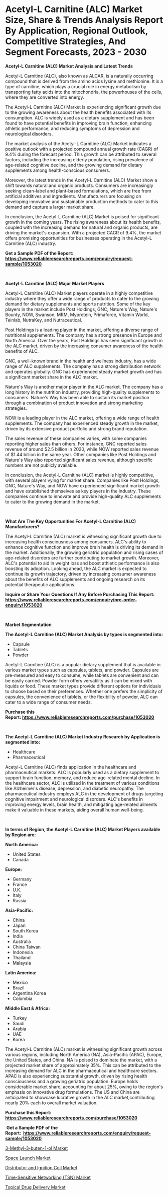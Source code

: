 <p><h1>Acetyl-L Carnitine (ALC) Market Size, Share & Trends Analysis Report By Application, Regional Outlook, Competitive Strategies, And Segment Forecasts, 2023 - 2030</h1></p><p><strong>Acetyl-L Carnitine (ALC) Market Analysis and Latest Trends</strong></p>
<p><p>Acetyl-L Carnitine (ALC), also known as ALCAR, is a naturally occurring compound that is derived from the amino acids lysine and methionine. It is a type of carnitine, which plays a crucial role in energy metabolism by transporting fatty acids into the mitochondria, the powerhouses of the cells, where they are converted into energy.</p><p>The Acetyl-L Carnitine (ALC) Market is experiencing significant growth due to the growing awareness about the health benefits associated with its consumption. ALC is widely used as a dietary supplement and has been found to have potential benefits in improving brain function, enhancing athletic performance, and reducing symptoms of depression and neurological disorders.</p><p>The market analysis of the Acetyl-L Carnitine (ALC) Market indicates a positive outlook with a projected compound annual growth rate (CAGR) of 9.4% during the forecast period. This growth can be attributed to several factors, including the increasing elderly population, rising prevalence of age-related cognitive decline, and the growing demand for dietary supplements among health-conscious consumers.</p><p>Moreover, the latest trends in the Acetyl-L Carnitine (ALC) Market show a shift towards natural and organic products. Consumers are increasingly seeking clean-label and plant-based formulations, which are free from artificial additives and ingredients. Manufacturers are focusing on developing innovative and sustainable production methods to cater to this demand and capture a larger market share.</p><p>In conclusion, the Acetyl-L Carnitine (ALC) Market is poised for significant growth in the coming years. The rising awareness about its health benefits, coupled with the increasing demand for natural and organic products, are driving the market's expansion. With a projected CAGR of 9.4%, the market offers promising opportunities for businesses operating in the Acetyl-L Carnitine (ALC) industry.</p></p>
<p><strong>Get a Sample PDF of the Report:&nbsp; <a href="https://www.reliableresearchreports.com/enquiry/request-sample/1053020">https://www.reliableresearchreports.com/enquiry/request-sample/1053020</a></strong></p>
<p>&nbsp;</p>
<p><strong>Acetyl-L Carnitine (ALC) Major Market Players</strong></p>
<p><p>Acetyl-L Carnitine (ALC) Market players operate in a highly competitive industry where they offer a wide range of products to cater to the growing demand for dietary supplements and sports nutrition. Some of the key players in the market include Post Holdings, GNC, Nature's Way, Nature's Bounty, NOW, Swanson, MRM, Myprotein, Primaforce, Vitamin World, Teinlab, NutraKey, and Nutraceutical.</p><p>Post Holdings is a leading player in the market, offering a diverse range of nutritional supplements. The company has a strong presence in Europe and North America. Over the years, Post Holdings has seen significant growth in the ALC market, driven by the increasing consumer awareness of the health benefits of ALC.</p><p>GNC, a well-known brand in the health and wellness industry, has a wide range of ALC supplements. The company has a strong distribution network and operates globally. GNC has experienced steady market growth and has a significant market share in the ALC market.</p><p>Nature's Way is another major player in the ALC market. The company has a long history in the nutrition industry, providing high-quality supplements to consumers. Nature's Way has been able to sustain its market position through a combination of product innovation and strong marketing strategies.</p><p>NOW is a leading player in the ALC market, offering a wide range of health supplements. The company has experienced steady growth in the market, driven by its extensive product portfolio and strong brand reputation.</p><p>The sales revenue of these companies varies, with some companies reporting higher sales than others. For instance, GNC reported sales revenue of around $2.5 billion in 2020, while NOW reported sales revenue of $1.44 billion in the same year. Other companies like Post Holdings and Nature's Way also reported significant sales revenue, although specific numbers are not publicly available.</p><p>In conclusion, the Acetyl-L Carnitine (ALC) market is highly competitive, with several players vying for market share. Companies like Post Holdings, GNC, Nature's Way, and NOW have experienced significant market growth and have established themselves as key players in the industry. These companies continue to innovate and provide high-quality ALC supplements to cater to the growing demand in the market.</p></p>
<p>&nbsp;</p>
<p><strong>What Are The Key Opportunities For Acetyl-L Carnitine (ALC) Manufacturers?</strong></p>
<p><p>The Acetyl-L Carnitine (ALC) market is witnessing significant growth due to increasing health consciousness among consumers. ALC's ability to enhance cognitive function and improve brain health is driving its demand in the market. Additionally, the growing geriatric population and rising cases of age-related disorders are further contributing to market growth. Moreover, ALC's potential to aid in weight loss and boost athletic performance is also boosting its adoption. Looking ahead, the ALC market is expected to continue its growth trajectory, driven by increasing consumer awareness about the benefits of ALC supplements and ongoing research on its potential therapeutic applications.</p></p>
<p><strong>Inquire or Share Your Questions If Any Before Purchasing This Report: <a href="https://www.reliableresearchreports.com/enquiry/pre-order-enquiry/1053020">https://www.reliableresearchreports.com/enquiry/pre-order-enquiry/1053020</a></strong></p>
<p>&nbsp;</p>
<p><strong>Market Segmentation</strong></p>
<p><strong>The Acetyl-L Carnitine (ALC) Market Analysis by types is segmented into:</strong></p>
<p><ul><li>Capsule</li><li>Tablets</li><li>Powder</li></ul></p>
<p><p>Acetyl-L Carnitine (ALC) is a popular dietary supplement that is available in various market types such as capsules, tablets, and powder. Capsules are pre-measured and easy to consume, while tablets are convenient and can be easily carried. Powder form offers versatility as it can be mixed with liquids or food. These market types provide different options for individuals to choose based on their preferences. Whether one prefers the simplicity of capsules, the convenience of tablets, or the flexibility of powder, ALC can cater to a wide range of consumer needs.</p></p>
<p><strong>Purchase this Report:&nbsp;<a href="https://www.reliableresearchreports.com/purchase/1053020">https://www.reliableresearchreports.com/purchase/1053020</a></strong></p>
<p>&nbsp;</p>
<p><strong>The Acetyl-L Carnitine (ALC) Market Industry Research by Application is segmented into:</strong></p>
<p><ul><li>Healthcare</li><li>Pharmaceutical</li></ul></p>
<p><p>Acetyl-L Carnitine (ALC) finds application in the healthcare and pharmaceutical markets. ALC is popularly used as a dietary supplement to support brain function, memory, and reduce age-related mental decline. In the healthcare sector, ALC is utilized in the treatment of various conditions like Alzheimer's disease, depression, and diabetic neuropathy. The pharmaceutical industry employs ALC in the development of drugs targeting cognitive impairment and neurological disorders. ALC's benefits in improving energy levels, brain health, and mitigating age-related ailments make it valuable in these markets, aiding overall human well-being.</p></p>
<p>&nbsp;</p>
<p><strong>In terms of Region, the Acetyl-L Carnitine (ALC) Market Players available by Region are:</strong></p>
<p>
    <p> <strong> North America: </strong>
        <ul>
            <li>United States</li>
            <li>Canada</li>
        </ul>
        </p> 
    <p> <strong> Europe: </strong>
        <ul>
            <li>Germany</li>
            <li>France</li>
            <li>U.K.</li>
            <li>Italy</li>
            <li>Russia</li>
        </ul>
        </p> 
    <p> <strong> Asia-Pacific: </strong>
        <ul>
            <li>China</li>
            <li>Japan</li>
            <li>South Korea</li>
            <li>India</li>
            <li>Australia</li>
            <li>China Taiwan</li>
            <li>Indonesia</li>
            <li>Thailand</li>
            <li>Malaysia</li>
        </ul>
        </p> 
    <p> <strong> Latin America: </strong>
        <ul>
            <li>Mexico</li>
            <li>Brazil</li>
            <li>Argentina Korea</li>
            <li>Colombia</li>
        </ul>
        </p> 
    <p> <strong> Middle East & Africa: </strong>
        <ul>
            <li>Turkey</li>
            <li>Saudi</li>
            <li>Arabia</li>
            <li>UAE</li>
            <li>Korea</li>
        </ul>
    </p>
    </p>
<p><p>The Acetyl-L Carnitine (ALC) market is witnessing significant growth across various regions, including North America (NA), Asia-Pacific (APAC), Europe, the United States, and China. NA is poised to dominate the market, with a projected market share of approximately 35%. This can be attributed to the increasing demand for ALC in the pharmaceutical and healthcare sectors. APAC is also experiencing substantial growth, driven by rising health consciousness and a growing geriatric population. Europe holds considerable market share, accounting for about 25%, owing to the region's emphasis on innovative drug formulations. The US and China are anticipated to showcase lucrative growth in the ALC market,contributing nearly 20% each to overall market valuation.</p></p>
<p><strong>Purchase this Report: <a href="https://www.reliableresearchreports.com/purchase/1053020">https://www.reliableresearchreports.com/purchase/1053020</a></strong></p>
<p>&nbsp;<strong>Get a Sample PDF of the Report:&nbsp;&nbsp;<a href="https://www.reliableresearchreports.com/enquiry/request-sample/1053020">https://www.reliableresearchreports.com/enquiry/request-sample/1053020</a></strong></p>
<p><strong></strong></p>
<p><p><a href="https://github.com/lbird53714/Market-Research-Report-List-1/blob/main/3-methyl-3-buten-1-ol-market.md">3-Methyl-3-buten-1-ol Market</a></p><p><a href="https://medium.com/@elsahermann/space-launch-market-competitive-analysis-market-trends-and-forecast-to-2030-24e4ceeea698">Space Launch Market</a></p><p><a href="https://github.com/mabutironaldo/Market-Research-Report-List-1/blob/main/distributor-and-ignition-coil-market.md">Distributor and Ignition Coil Market</a></p><p><a href="https://www.linkedin.com/pulse/time-sensitive-networking-tsn-market-research-report-unlocks-42kte/">Time-Sensitive Networking (TSN) Market</a></p><p><a href="https://medium.com/@verladurgan/topical-drug-delivery-market-exploring-market-share-market-trends-and-future-growth-493a27460eb3">Topical Drug Delivery Market</a></p></p>